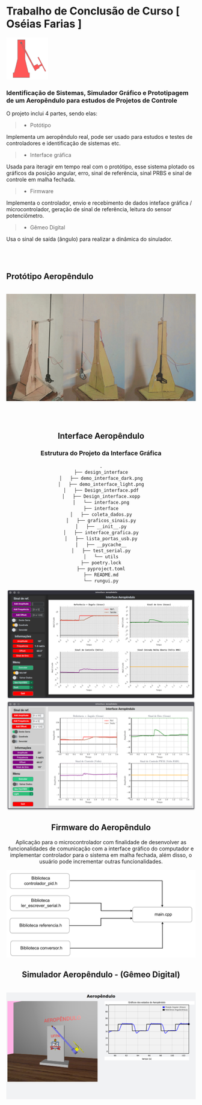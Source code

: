 # Trabalho de Conclusão de Curso [ Oséias Farias ]

<img title="" src="utils/favicon_aeropendulo_png.png" alt="" data-align="center" width="111">

### Identificação de Sistemas, Simulador Gráfico e Prototipagem de um Aeropêndulo para estudos de Projetos de Controle

O projeto inclui 4 partes, sendo elas:

> + Potótipo

Implementa um aeropêndulo real, pode ser usado para estudos e testes de controladores e identificação de sistemas etc.

> + Interface gráfica

Usada para iteragir em tempo real com o protótipo, esse sistema plotado os gráficos da posição angular, erro, sinal de referência, sinal PRBS e sinal de controle em malha fechada.

> + Firmware

Implementa o controlador, envio e recebimento de dados inteface gráfica / microcontrolador, geração de sinal de referência, leitura do sensor potenciômetro.

> + Gêmeo Digital

Usa o sinal de saída (ângulo) para realizar a dinâmica do sinulador.

<br><br>

## Protótipo Aeropêndulo

<br>

<center>
  <img src="utils/img_aeropendulo.png"> 
<center/>

<br><br>

## Interface Aeropêndulo

### Estrutura do Projeto da Interface Gráfica

```
.
├── design_interface
│   ├── demo_interface_dark.png
│   ├── demo_interface_light.png
│   ├── Design_interface.pdf
│   ├── Design_interface.xopp
│   └── interface.png
├── interface
│   ├── coleta_dados.py
│   ├── graficos_sinais.py
│   ├── __init__.py
│   ├── interface_grafica.py
│   ├── lista_portas_usb.py
│   ├── __pycache__
│   ├── test_serial.py
│   └── utils
├── poetry.lock
├── pyproject.toml
├── README.md
└── rungui.py
```

<img src="utils/demo_interface_dark1.png" title="" alt="" data-align="center">

<img src="utils/demo_interface_light.png" title="" alt="" data-align="center">

## Firmware do Aeropêndulo

Aplicação para o microcontrolador com finalidade de desenvolver as funcionalidades de comunicação com a interface gráfico do computador e implementar controlador para o sistema em malha fechada, além disso, o usuário pode incrementar outras funcionalidades.

<img src="utils/arquitetura_firmware-1.png" title="" alt="" data-align="center">

## Simulador Aeropêndulo - (Gêmeo Digital)

<br>

<center>
  <img src="utils/gemeo_digital.png"> 
<center/>
